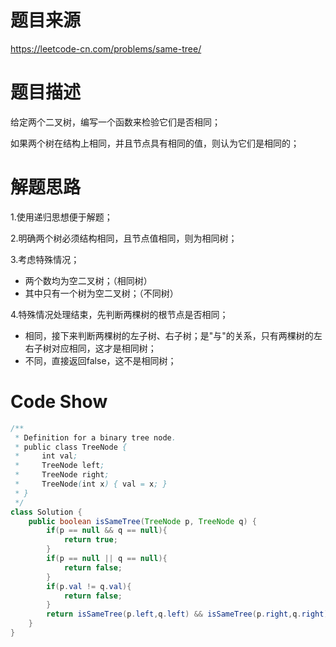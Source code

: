 # 题目来源

https://leetcode-cn.com/problems/same-tree/

# 题目描述

给定两个二叉树，编写一个函数来检验它们是否相同；

如果两个树在结构上相同，并且节点具有相同的值，则认为它们是相同的；

# 解题思路

1.使用递归思想便于解题；

2.明确两个树必须结构相同，且节点值相同，则为相同树；

3.考虑特殊情况；

- 两个数均为空二叉树；（相同树）
- 其中只有一个树为空二叉树；（不同树）

4.特殊情况处理结束，先判断两棵树的根节点是否相同；

- 相同，接下来判断两棵树的左子树、右子树；是"与"的关系，只有两棵树的左右子树对应相同，这才是相同树；
- 不同，直接返回false，这不是相同树；

# Code Show

```java
/**
 * Definition for a binary tree node.
 * public class TreeNode {
 *     int val;
 *     TreeNode left;
 *     TreeNode right;
 *     TreeNode(int x) { val = x; }
 * }
 */
class Solution {
    public boolean isSameTree(TreeNode p, TreeNode q) {
        if(p == null && q == null){
            return true;
        }
        if(p == null || q == null){
            return false;
        }
        if(p.val != q.val){
            return false;
        }
        return isSameTree(p.left,q.left) && isSameTree(p.right,q.right);
    }
}
```

